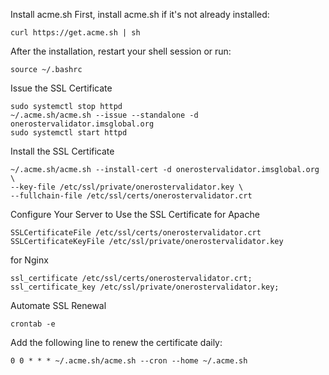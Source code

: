 Install acme.sh First, install acme.sh if it's not already installed:

    curl https://get.acme.sh | sh


After the installation, restart your shell session or run:

    source ~/.bashrc


Issue the SSL Certificate 

    sudo systemctl stop httpd
    ~/.acme.sh/acme.sh --issue --standalone -d onerostervalidator.imsglobal.org
    sudo systemctl start httpd


Install the SSL Certificate 

    ~/.acme.sh/acme.sh --install-cert -d onerostervalidator.imsglobal.org \
    --key-file /etc/ssl/private/onerostervalidator.key \
    --fullchain-file /etc/ssl/certs/onerostervalidator.crt


Configure Your Server to Use the SSL Certificate 
for Apache

    SSLCertificateFile /etc/ssl/certs/onerostervalidator.crt
    SSLCertificateKeyFile /etc/ssl/private/onerostervalidator.key

for Nginx

    ssl_certificate /etc/ssl/certs/onerostervalidator.crt;
    ssl_certificate_key /etc/ssl/private/onerostervalidator.key;

Automate SSL Renewal 

    crontab -e

Add the following line to renew the certificate daily:

    0 0 * * * ~/.acme.sh/acme.sh --cron --home ~/.acme.sh












